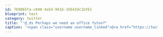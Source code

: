 ```yaml
---
id: 769865fa-c040-4a54-941b-35643dc1bf61
blueprint: text
category: twitter
title: "'@_ds Perhaps we need an office futon?"
caption: '<span class="username username_linked">@<a href="https://twitter.com/_ds" title="Dustin Senos">_ds</a></span> Perhaps we need an office futon?'
---
```

